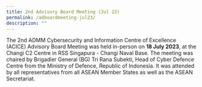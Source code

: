 ```yaml
---
title: 2nd Advisory Board Meeting (Jul 23)
permalink: /adboardmeeting-jul23/
description: ""
---
```

The 2nd ADMM Cybersecurity and Information Centre of Excellence (ACICE) Advisory Board Meeting was held in-person on **18 July 2023**, at the Changi C2 Centre in RSS Singapura - Changi Naval Base. The meeting was chaired by Brigadier General (BG) Tri Rana Subekti, Head of Cyber Defence Centre from the Ministry of Defence, Republic of Indonesia. It was attended by all representatives from all ASEAN Member States as well as the ASEAN Secretariat.